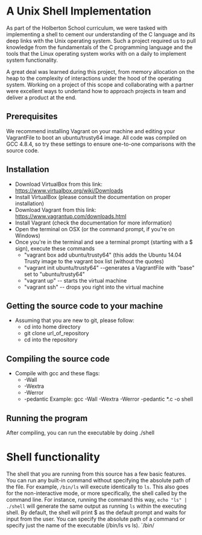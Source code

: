 # A Unix Shell Implementation
As part of the Holberton School curriculum, we were tasked with implementing a shell to cement our understanding of the C language and its deep links with the Unix operating system. Such a project required us to pull knowledge from the fundamentals of the C programming language and the tools that the Linux operating system works with on a daily to implement system functionality.

A great deal was learned during this project, from memory allocation on the heap to the complexity of interactions under the hood of the operating system. Working on a project of this scope and collaborating with a partner were excellent ways to undertand how to approach projects in team and deliver a product at the end.

## Prerequisites
We recommend installing Vagrant on your machine and editing your VagrantFile to boot an ubuntu/trusty64 image. All code was compiled on GCC 4.8.4, so try these settings to ensure one-to-one comparisons with the source code.

## Installation
* Download VirtualBox from this link: https://www.virtualbox.org/wiki/Downloads
* Install VirtualBox (please consult the documentation on proper installation)
* Download Vagrant from this link: https://www.vagrantup.com/downloads.html
* Install Vagrant (check the documentation for more information)
* Open the terminal on OSX (or the command prompt, if you're on Windows)
* Once you're in the terminal and see a terminal prompt (starting with a $ sign), execute these commands
	* "vagrant box add ubuntu/trusty64" (this adds the Ubuntu 14.04 Trusty image to the vagrant box list (without the quotes)
	* "vagrant init ubuntu/trusty64" --generates a VagrantFile with "base" set to "ubuntu/trusty64"
	* "vagrant up" -- starts the virtual machine
	* "vagrant ssh" -- drops you right into the virtual machine

## Getting the source code to your machine
* Assuming that you are new to git, please follow:
	* cd into home directory
	* git clone url\_of\_repository
	* cd into the repository

## Compiling the source code
* Compile with gcc and these flags:
	* -Wall
	* -Wextra
	* -Werror
	* -pedantic
Example: gcc -Wall -Wextra -Werror -pedantic \*.c -o shell

## Running the program
After compiling, you can run the executable by doing ./shell

# Shell functionality
The shell that you are running from this source has a few basic features. You can run any built-in command without specifying the absolute path of the file. For example, `/bin/ls` will execute identically to `ls`. This also goes for the non-interactive mode, or more specifically, the shell called by the command line. For instance, running the command this way, `echo "ls" | ./shell` will generate the same output as running `ls` within the executing shell. By default, the shell will print $ as the default prompt and waits for input from the user. You can specify the absolute path of a command or specify just the name of the executable (/bin/ls vs ls). `/bin/